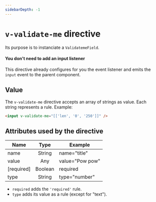 ```yaml
---
sidebarDepth: -1
---
```


# `v-validate-me` directive

Its purpose is to instanciate a `ValidatemeField`.

#### You don't need to add an input listener

This directive already configures for you the event listener and emits the `input` event to the parent component.

## Value

The `v-validate-me` directive accepts an array of strings as value. Each string represents a rule. Example:

```html
<input v-validate-me="[['len', '0', '250']]" />
```

## Attributes used by the directive

| Name       |  Type   | Example         |
| ---------- | :-----: | --------------- |
| name       | String  | name="title"    |
| value      |   Any   | value="Pow pow" |
| [required] | Boolean | required        |
| type       | String  | type="number"   |

- `required` adds the `'required'` rule.
- `type` adds its value as a rule (except for "text").
